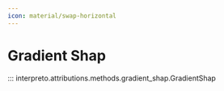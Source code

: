 ```yaml
---
icon: material/swap-horizontal
---
```


# Gradient Shap

::: interpreto.attributions.methods.gradient_shap.GradientShap
